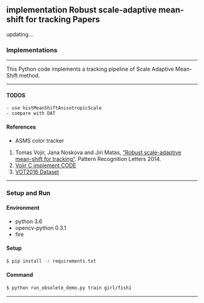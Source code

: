 ## implementation Robust scale-adaptive mean-shift for tracking Papers

updating...

### Implementations

________________

This Python code implements a tracking pipeline of Scale Adaptive Mean-Shift method.
_________________

#### TODOS

    - use histMeanShiftAnisotropicScale
    - compare with DAT
    
#### References

- ASMS color tracker

1. Tomas Vojir, Jana Noskova and Jiri Matas, [“Robust scale-adaptive mean-shift for tracking“](http://101.96.10.63/cmp.felk.cvut.cz/~vojirtom/publications/scia2013.pdf). 
    Pattern Recognition Letters 2014.
2. [Vojir C implement CODE](https://github.com/vojirt/asms)
3. [VOT2016 Dataset](http://data.votchallenge.net/vot2016/vot2016.zip)

---

### Setup and Run

#### Environment
- python 3.6
- opencv-python 0.3.1
- fire

#### Setup

```bash
$ pip install -r requirements.txt
```
    
#### Command

```bash
$ python run_obsolete_demo.py train girl/fish1
```

---



